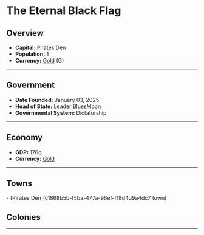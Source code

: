<!--UNDEDITED FILE, remove this entire line if this file has been edited!-->
# <!--NAME-->The Eternal Black Flag<!--NAME-->

## Overview

- **Capital:** <!--CAPITAL_LINK-->[Pirates Den](c1868b5b-f5ba-477a-96ef-f18d4d9a4dc7_town)<!--CAPITAL_LINK-->
- **Population:** <!--POPULATION-->1<!--POPULATION-->
- **Currency:** <!--CURRENCY_LINK-->[Gold](Gold_currency)<!--CURRENCY_LINK--> (<!--CURRENCY_ABV-->G<!--CURRENCY_ABV-->)

---

## Government

- **Date Founded:** <!--FOUNDED-->January 03, 2025<!--FOUNDED-->
- **Head of State:** <!--LEADER_TITLE_LINK-->[Leader BluesMoon](BluesMoon_user)<!--LEADER_TITLE_LINK-->
- **Governmental System:** <!--GOVERNMENT-->Dictatorship<!--GOVERNMENT-->

---

## Economy

- **GDP:** <!--GDP-->176g<!--GDP-->
- **Currency:** <!--CURRENCY_LINK-->[Gold](Gold_currency)<!--CURRENCY_LINK-->

---

## Towns

<!--TOWNS-->- [Pirates Den](c1868b5b-f5ba-477a-96ef-f18d4d9a4dc7_town)<!--TOWNS-->

## Colonies

<!--COLONIES--><!--COLONIES-->

---